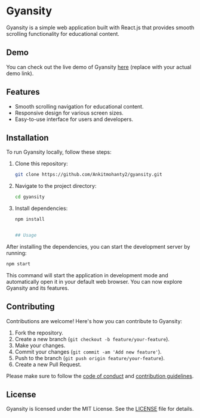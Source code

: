 # Gyansity

Gyansity is a simple web application built with React.js that provides smooth scrolling functionality for educational content.

## Demo

You can check out the live demo of Gyansity [here](https://gyansity.vercel.app/) (replace with your actual demo link).

## Features

- Smooth scrolling navigation for educational content.
- Responsive design for various screen sizes.
- Easy-to-use interface for users and developers.

## Installation

To run Gyansity locally, follow these steps:

1. Clone this repository:

   ```bash
   git clone https://github.com/Ankitmohanty2/gyansity.git
2. Navigate to the project directory:

   ```bash
   cd gyansity

3. Install dependencies:

   ```bash
   npm install


   ## Usage

After installing the dependencies, you can start the development server by running:

```bash
npm start

```

This command will start the application in development mode and automatically open it in your default web browser. You can now explore Gyansity and its features.

## Contributing

Contributions are welcome! Here's how you can contribute to Gyansity:

1. Fork the repository.
2. Create a new branch (`git checkout -b feature/your-feature`).
3. Make your changes.
4. Commit your changes (`git commit -am 'Add new feature'`).
5. Push to the branch (`git push origin feature/your-feature`).
6. Create a new Pull Request.

Please make sure to follow the [code of conduct](CODE_OF_CONDUCT.md) and [contribution guidelines](CONTRIBUTING.md).

## License

Gyansity is licensed under the MIT License. See the [LICENSE](LICENSE) file for details.


   
